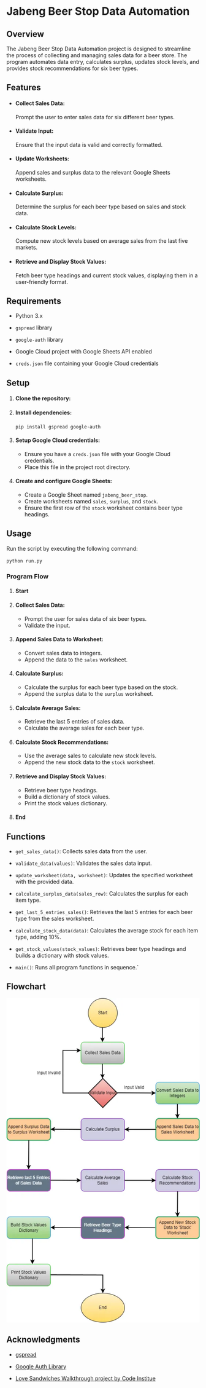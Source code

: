 # Jabeng Beer Stop Data Automation

## Overview

The Jabeng Beer Stop Data Automation project is designed to streamline the process of collecting and managing sales data for a beer store. The program automates data entry, calculates surplus, updates stock levels, and provides stock recommendations for six beer types.

## Features

* #### Collect Sales Data: 
    Prompt the user to enter sales data for six different beer types.

* #### Validate Input: 
    Ensure that the input data is valid and correctly formatted.

* #### Update Worksheets: 
  Append sales and surplus data to the relevant Google Sheets worksheets.

* #### Calculate Surplus:
   Determine the surplus for each beer type based on sales and stock data.


* #### Calculate Stock Levels: 
  Compute new stock levels based on average sales from the last five markets.


* #### Retrieve and Display Stock Values: 
  Fetch beer type headings and current stock values, displaying them in a user-friendly format.


## Requirements

* Python 3.x

* `gspread` library

* `google-auth` library

* Google Cloud project with Google Sheets API enabled

* `creds.json`  file containing your Google Cloud credentials


## Setup

1. #### Clone the repository:

2. #### Install dependencies:
   `pip install gspread google-auth`

3. #### Setup Google Cloud credentials:
   
    *   Ensure you have a `creds.json` file with your Google Cloud credentials.
    *   Place this file in the project root directory.

4. #### Create and configure Google Sheets:

   * Create a Google Sheet named `jabeng_beer_stop`.
   * Create worksheets named ``sales``, ``surplus``, and ``stock``.
   * Ensure the first row of the ``stock`` worksheet contains beer type headings.

## Usage

Run the script by executing the following command:

``python run.py``

### Program Flow

1. #### Start

2. #### Collect Sales Data:
   * Prompt the user for sales data of six beer types.
   * Validate the input.

3. #### Append Sales Data to Worksheet:
   * Convert sales data to integers.
   * Append the data to the ``sales`` worksheet.

4. #### Calculate Surplus:
   * Calculate the surplus for each beer type based on the stock.
   * Append the surplus data to the ``surplus`` worksheet.

5. #### Calculate Average Sales:
   * Retrieve the last 5 entries of sales data.
   * Calculate the average sales for each beer type.

6. #### Calculate Stock Recommendations:
   * Use the average sales to calculate new stock levels.
   * Append the new stock data to the ``stock`` worksheet.

7. #### Retrieve and Display Stock Values:
   * Retrieve beer type headings.
   * Build a dictionary of stock values.
   * Print the stock values dictionary.

8. #### End   

## Functions

* ``get_sales_data()``: Collects sales data from the user.

* ``validate_data(values)``: Validates the sales data input.

* ``update_worksheet(data, worksheet)``: Updates the specified worksheet with the provided data.

* ``calculate_surplus_data(sales_row)``: Calculates the surplus for each item type.

* ``get_last_5_entries_sales()``: Retrieves the last 5 entries for each beer type from the sales worksheet.

*  ``calculate_stock_data(data)``: Calculates the average stock for each item type, adding 10%.

* ``get_stock_values(stock_values)``: Retrieves beer type headings and builds a dictionary with stock values.

* ``main()``: Runs all program functions in sequence.`

## Flowchart

![Flowchart](images/flow.webp) 

## Acknowledgments

* [gspread](https://github.com/burnash/gspread)

* [Google Auth Library](https://github.com/googleapis/google-auth-library-python)

* [Love Sandwiches Walkthrough project by Code Institue](https://codeinstitute.net/de/bildungsgutschein/?utm_term=code%20institute&utm_campaign=CI+-+UK+-+Search+-+Brand&utm_source=adwords&utm_medium=ppc&hsa_acc=8983321581&hsa_cam=16493764737&hsa_grp=132915436966&hsa_ad=635790877675&hsa_src=g&hsa_tgt=kwd-319867646331&hsa_kw=code%20institute&hsa_mt=e&hsa_net=adwords&hsa_ver=3&gad_source=1&gclid=CjwKCAjwkJm0BhBxEiwAwT1AXCtob-PbSn5lAkWit6WjFFFEkw4e4y1DEKxIMf1l35xG_lvO4eU_IBoCcsQQAvD_BwE)





















